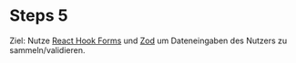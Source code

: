 
# Steps 5
Ziel: Nutze [React Hook Forms](https://react-hook-form.com/get-started) und [Zod](https://zod.dev/?id=basic-usage) um Dateneingaben des Nutzers zu sammeln/validieren.


